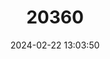 ---
title: "20360"
category: "Somatogyrus hinkleyi"
draft: false
date: 2024-02-22 13:03:50
languages:
  English: ["Granite Pebblesnail"]
---